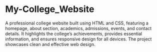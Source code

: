 # My-College_Website
A professional college website built using HTML and CSS, featuring a homepage, about section, academics, admissions, events, and contact details. It highlights the college’s achievements, provides essential information, and ensures responsive design for all devices. The project showcases clean and effective web design.
